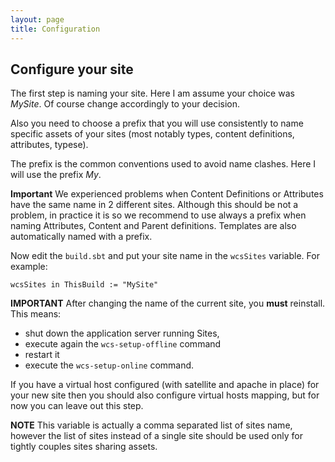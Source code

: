 ```yaml
---
layout: page
title: Configuration
---
```

## Configure your site

The first step is naming your site. Here I am assume your choice was *MySite*. Of course change accordingly to your decision.

Also you need to choose a prefix that you will use consistently to name specific assets of your sites (most notably  types, content definitions, attributes, typese). 

The prefix is the common conventions used to avoid name clashes. Here I will use the prefix *My*.

**Important** We experienced problems when Content Definitions or Attributes have the same name in 2 different sites. Although this should be not a problem, in practice it is so we recommend to use always a prefix when naming Attributes, Content and Parent definitions. Templates are also automatically named with a prefix.

Now edit the `build.sbt` and put your site name in the `wcsSites` variable. For example:

``
wcsSites in ThisBuild := "MySite"
``

**IMPORTANT** After changing the name of the current site, you **must** reinstall. This means:

- shut down the application server running Sites,
- execute again the ``wcs-setup-offline`` command
- restart it  
- execute the ``wcs-setup-online`` command.

If you have a virtual host configured (with satellite and apache in place) for your new site then you should also configure virtual hosts mapping, but for now you can leave out this step.


**NOTE** This variable is actually a comma separated list of sites name, however the list of sites instead of a single site should be used only for tightly couples sites sharing assets.


